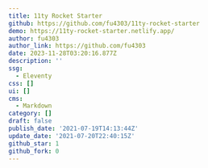```yaml
---
title: 11ty Rocket Starter
github: https://github.com/fu4303/11ty-rocket-starter
demo: https://11ty-rocket-starter.netlify.app/
author: fu4303
author_link: https://github.com/fu4303
date: 2023-11-28T03:20:16.877Z
description: ''
ssg:
  - Eleventy
css: []
ui: []
cms:
  - Markdown
category: []
draft: false
publish_date: '2021-07-19T14:13:44Z'
update_date: '2021-07-20T22:40:15Z'
github_star: 1
github_fork: 0
---
```


